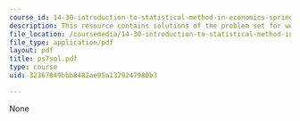 ```yaml
---
course_id: 14-30-introduction-to-statistical-method-in-economics-spring-2006
description: This resource contains solutions of the problem set for week 7.
file_location: /coursemedia/14-30-introduction-to-statistical-method-in-economics-spring-2006/32367049bbb8482ae95a1379247980b3_ps7sol.pdf
file_type: application/pdf
layout: pdf
title: ps7sol.pdf
type: course
uid: 32367049bbb8482ae95a1379247980b3

---
```

None